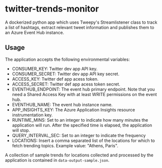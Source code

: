 # twitter-trends-monitor
A dockerized python app which uses Tweepy's Streamlistener class to track a list of hashtags, extract relevant tweet information and publishes them to an Azure Event Hub instance.

## Usage
The application accepts the following environmental variables:

- CONSUMER_KEY: Twitter dev app API key.
- CONSUMER_SECRET: Twitter dev app API key secret.
- ACCESS_KEY: Twitter def app acess token.
- ACCESS_SECRET: Twitter def app acess token secret.
- EVENTHUB_ENDPOINT: The event hub primary endpoint. Note that you need a Shared Access Key with at least WRITE permissions on the event hub.
- EVENTHUB_NAME: The event hub instance name.
- APP_INSIGHTS_KEY: The Azure Application Insights resource instrumentation key.
- RUNTIME_MINS: Set to an integer to indicate how many minutes the application will run. After the specified time is elapsed, the application will stop.
- QUERY_INTERVAL_SEC: Set to an integer to indicate the frequency 
- LOCATIONS: Insert a comma separated list of the locations for which to fetch trending topics. Example value: "Athens, Paris".

A collection of sample trends for locations collected and processed by the application is contained in `data-output-sample.json`. 